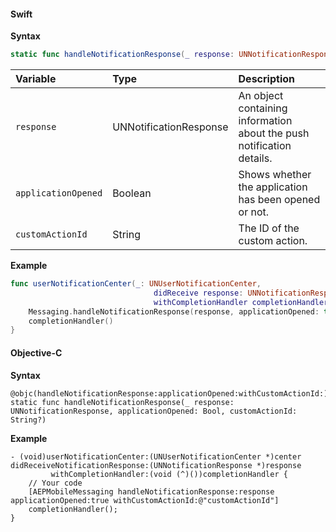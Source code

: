 #### Swift

**Syntax**

```swift
static func handleNotificationResponse(_ response: UNNotificationResponse, applicationOpened: Bool, customActionId: String?)
```

| **Variable** | **Type** | **Description** |
| :----------- | :------- | :-------------- |
| `response` | UNNotificationResponse | An object containing information about the push notification details. |
| `applicationOpened` | Boolean | Shows whether the application has been opened or not. |
| `customActionId` | String | The ID of the custom action. |

**Example**

```swift
func userNotificationCenter(_: UNUserNotificationCenter,
                                didReceive response: UNNotificationResponse,
                                withCompletionHandler completionHandler: @escaping () -> Void) {
    Messaging.handleNotificationResponse(response, applicationOpened: true, customActionId: "customActionId")
    completionHandler()
}
```

#### Objective-C

**Syntax**

```objc
@objc(handleNotificationResponse:applicationOpened:withCustomActionId:)
static func handleNotificationResponse(_ response: UNNotificationResponse, applicationOpened: Bool, customActionId: String?)
```

**Example**

```objc
- (void)userNotificationCenter:(UNUserNotificationCenter *)center
didReceiveNotificationResponse:(UNNotificationResponse *)response
         withCompletionHandler:(void (^)())completionHandler {
    // Your code
    [AEPMobileMessaging handleNotificationResponse:response applicationOpened:true withCustomActionId:@"customActionId"]
    completionHandler();
}
```